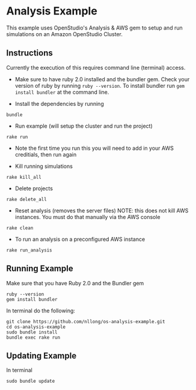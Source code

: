 Analysis Example
================

This example uses OpenStudio's Analysis & AWS gem to setup and run simulations on an Amazon OpenStudio Cluster.

Instructions
------------

Currently the execution of this requires command line (terminal) access.  

* Make sure to have ruby 2.0 installed and the bundler gem.  Check your version of ruby by running `ruby --version`.  To install bundler run `gem install bundler` at the command line.

* Install the dependencies by running

```
bundle
```

* Run example (will setup the cluster and run the project)

```
rake run
```

* Note the first time you run this you will need to add in your AWS creditials, then run again

* Kill running simulations

```
rake kill_all
```

* Delete projects

```
rake delete_all
```

* Reset analysis (removes the server files) NOTE: this does not kill AWS instances. You must do that manually via the AWS console

```
rake clean
```

* To run an analysis on a preconfigured AWS instance

```
rake run_analysis
```

Running Example
---------------

Make sure that you have Ruby 2.0 and the Bundler gem

```
ruby --version
gem install bundler
```

In terminal do the following:
```
git clone https://github.com/nllong/os-analysis-example.git
cd os-analysis-example
sudo bundle install
bundle exec rake run
```

Updating Example
----------------

In terminal
```
sudo bundle update
```
